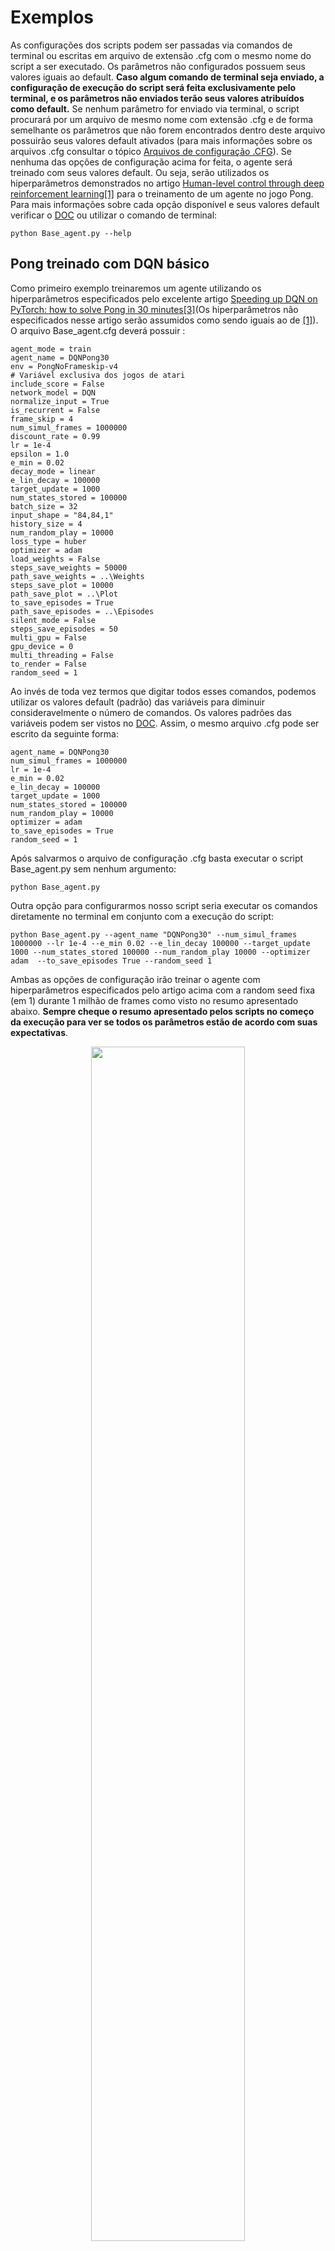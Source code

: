 # Exemplos
As configurações dos scripts podem ser passadas via comandos de terminal ou escritas em arquivo de extensão .cfg com o mesmo nome do script a ser executado. Os parâmetros não configurados possuem seus valores iguais ao default. **Caso algum comando de terminal seja enviado, a configuração de execução do script será feita exclusivamente pelo terminal, e os parâmetros não enviados terão seus valores atribuídos como default.**  Se nenhum parâmetro for enviado via terminal, o script procurará por um arquivo de mesmo nome com extensão .cfg e de forma semelhante os parâmetros que não forem encontrados dentro deste arquivo possuirão seus valores default ativados (para mais informações sobre os arquivos .cfg consultar o tópico [Arquivos de configuração .CFG](https://github.com/Leonardo-Viana/Reinforcement-Learning/blob/master/docs/ptbr/cfg_ptbr.md)). Se nenhuma das opções de configuração acima for feita, o agente será treinado com seus valores default. Ou seja, serão utilizados os hiperparâmetros demonstrados no artigo [Human-level control through deep reinforcement learning](https://www.nature.com/articles/nature14236)[[1]](#[1]) para o treinamento de um agente no jogo Pong. Para mais informações sobre cada opção disponível e seus valores default verificar o [DOC](/docs/ptbr/doc_ptbr.md) ou utilizar o comando de terminal:
````
python Base_agent.py --help
````
## Pong treinado com DQN básico
Como primeiro exemplo treinaremos um agente utilizando os hiperparâmetros especificados pelo excelente artigo [Speeding up DQN on PyTorch: how to solve Pong in 30 minutes](https://medium.com/mlreview/speeding-up-dqn-on-pytorch-solving-pong-in-30-minutes-81a1bd2dff55)[[3]](https://github.com/Leonardo-Viana/Reinforcement-Learning/blob/master/README.md#[3])(Os hiperparâmetros não especificados nesse artigo serão assumidos como sendo iguais ao de [[1]](https://github.com/Leonardo-Viana/Reinforcement-Learning/blob/master/README.md#[1])). O arquivo Base_agent.cfg deverá possuir :
```
agent_mode = train
agent_name = DQNPong30
env = PongNoFrameskip-v4
# Variável exclusiva dos jogos de atari
include_score = False
network_model = DQN
normalize_input = True
is_recurrent = False
frame_skip = 4
num_simul_frames = 1000000
discount_rate = 0.99
lr = 1e-4
epsilon = 1.0
e_min = 0.02
decay_mode = linear
e_lin_decay = 100000
target_update = 1000
num_states_stored = 100000
batch_size = 32
input_shape = "84,84,1"
history_size = 4
num_random_play = 10000
loss_type = huber
optimizer = adam
load_weights = False
steps_save_weights = 50000
path_save_weights = ..\Weights
steps_save_plot = 10000
path_save_plot = ..\Plot
to_save_episodes = True
path_save_episodes = ..\Episodes
silent_mode = False
steps_save_episodes = 50
multi_gpu = False
gpu_device = 0
multi_threading = False
to_render = False
random_seed = 1
```
Ao invés de toda vez termos que digitar todos esses comandos, podemos utilizar os valores default (padrão) das variáveis para diminuir consideravelmente o número de comandos. Os valores padrões das variáveis podem ser vistos no [DOC](/docs/ptbr/doc_ptbr.md). Assim, o mesmo arquivo .cfg pode ser escrito da seguinte forma:
```
agent_name = DQNPong30
num_simul_frames = 1000000
lr = 1e-4
e_min = 0.02
e_lin_decay = 100000
target_update = 1000
num_states_stored = 100000
num_random_play = 10000
optimizer = adam
to_save_episodes = True
random_seed = 1
```
Após salvarmos o arquivo de configuração .cfg basta executar o script Base_agent.py sem nenhum argumento:
````
python Base_agent.py
````
Outra opção para configurarmos nosso script seria executar os comandos diretamente no terminal em conjunto com a execução do script:
````
python Base_agent.py --agent_name "DQNPong30" --num_simul_frames 1000000 --lr 1e-4 --e_min 0.02 --e_lin_decay 100000 --target_update 1000 --num_states_stored 100000 --num_random_play 10000 --optimizer adam  --to_save_episodes True --random_seed 1
````
Ambas as opções de configuração irão treinar o agente com hiperparâmetros especificados pelo artigo acima com a random seed fixa (em 1) durante 1 milhão de frames como visto no resumo apresentado abaixo. **Sempre cheque o resumo apresentado pelos scripts no começo da execução para ver se todos os parâmetros estão de acordo com suas expectativas**.

<p align="center">
 <img src="https://raw.githubusercontent.com/Leonardo-Viana/Reinforcement-Learning/master/docs/images/summary-pong30.png" height="70%" width="70%">
</p>

## Treinamento de um agente dentro do VizDoom 
Esse repositório possui em suas dependências dois mapas para o jogo Doom, **labyrinth e labyrinth_test**, que possuem como objetivo ensinar o agente a navegação tridimensional (mais detalhes sobre esses mapas no tópico [Mapas de Doom](https://github.com/Leonardo-Viana/Reinforcement-Learning/blob/master/docs/ptbr/map_ptbr.md)). Para treinar o agente na fase labyrinth utilizando a arquitetura de rede neural DRQN (proposta inicialmente em [Deep recurrent q-learning for partially observable mdps](https://arxiv.org/abs/1507.06527)[[2]](https://github.com/Leonardo-Viana/Reinforcement-Learning/blob/master/README.md#[2])) podemos utilizar os seguintes comandos no arquivo .cfg:
````
env = Doom
config_file_path = ../DoomScenarios/labyrinth.cfg
agent_name = grayh4-LSTM
network_model = DRQN
is_recurrent = True
optimizer = adam
lr = 1e-4
num_random_play = 50000
num_states_stored = 250000
e_lin_decay = 250000
num_simul_frames = 5000000
steps_save_weights = 50000
to_save_episodes = True
steps_save_episodes = 100
multi_threading = True
````
Após salvarmos o arquivo de configuração .cfg basta executar o script Base_agent.py sem nenhum argumento:
````
python Base_agent.py
````
Outra opção para configurarmos nosso script seria executar os comandos diretamente no terminal em conjunto com a execução do script:
````
python Base_agent.py --env Doom --agent_name grayh4-LSTM --config_file_path ../DoomScenarios/labyrinth_test.cfg --network_model DRQN --is_recurrent True --optimizer adam --lr 1e-4 --num_random_play 50000 --num_states_stored 250000 --e_lin_decay 250000 --num_simul_frames 5000000 --steps_save_weights 50000 --to_save_episodes True --steps_save_episodes 100 --multi_threading True
````
O seguinte script irá treinar o agente nomeado de "grayh4-LSTM" na fase labyrinth com a arquitetura de rede neural DRQN (com camadas recorrentes do tipo LSTM) ao longo de 5 milhões de frames. Essa simulação toma vantagem do modo [multi-threading](https://github.com/Leonardo-Viana/Reinforcement-Learning#performance) para deixar a treinamento mais rápido. O resumo da simulação pode ser visto na imagem abaixo.
<p align="center">
 <img src="https://raw.githubusercontent.com/Leonardo-Viana/Reinforcement-Learning/master/docs/images/summary-doomDRQN.png" height="70%" width="70%">
</p>

## Testando um agente treinado
O script Base_agent.py possui dois modos de execução treinamento (**train**) ou teste (**test**). O modo de treinamento é o default no qual o agente é treinado utilizando a premissa do reinforcement learning. Já no modo teste, a maioria dos hiperparâmetros de aprendizado são ignorados, o objetivo deste modo é o teste de um agente treinado. Para o script executar corretamente é necessário especificar qual a arquitetura de rede neural usada no treinamento. A seguir, vemos um exemplo para o arquivo .cfg para o teste de um agente treinado com o DRQN (os pesos treinados desta simulação encontram-se neste repositório) com o jogo sendo renderizado:

````
agent_mode = test
env = Doom
config_file_path = ../DoomScenarios/labyrinth.cfg
network_model = DRQN
is_recurrent = True
input_shape = "84,84,1"
history_size = 4
load_weights = True
weights_load_path = ../Weights/Pretrained/Doom/Labyrinth/grayh4-LSTM-weights-Doom-labyrinth-5000000.h5
agent_name = doomh4-lstm-test
to_render = True
to_save_states = False
````
Após salvarmos o arquivo de configuração .cfg basta executar o script Base_agent.py sem nenhum argumento:
````
python Base_agent.py
````
Outra opção para configurarmos nosso script seria executar os comandos diretamente no terminal em conjunto com a execução do script:
````
python Base_agent.py --agent_mode test --env Doom --config_file_path ../DoomScenarios/labyrinth.cfg --network_model DRQN --is_recurrent True --input_shape "84,84,1" --history_size 4 --load_weights True --weights_load_path ../Weights/Pretrained/Doom/Labyrinth/grayh4-LSTM-weights-Doom-labyrinth-5000000.h5 --agent_name doomh4-lstm-test --to_render True --to_save_states False
````

O resumo da simulação pode ser visto na imagem abaixo.
<p align="center">
 <img src="https://raw.githubusercontent.com/Leonardo-Viana/Reinforcement-Learning/master/docs/images/summary-doomDRQN-test.png" height="70%" width="70%">
</p>

## Transfer Learning
Utilizando as opções de configuração possíveis para os scripts nesse repositório, podemos aplicar a técnica de transfer learning. Ou seja, podemos carregar um agente treinado em um ambiente e ver em quanto tempo o mesmo domina um novo ambiente. A seguir, temos um exemplo de um agente treinado na fase labyrinth, aprendendo a navegar em outra fase a labyrinth_test com configurações de aprendizado bem mais rígidas.

```
agent_mode = train
env = Doom
agent_name = grayh4-LSTM
network_model = DRQN
is_recurrent = True
load_weights = True
weights_load_path = ../Weights/Pretrained/Doom/Labyrinth/grayh4-LSTM-weights-Doom-labyrinth-5000000.h5
config_file_path = ../DoomScenarios/labyrinth_test.cfg
optimizer = adam
lr = 1e-4
num_random_play = 0
epsilon = 0.05
num_states_stored = 50000
num_simul_frames = 500000
steps_save_weights = 50000
history_size = 4
to_save_episodes = True
steps_save_episodes = 100
multi_threading = True
```
Após salvarmos o arquivo de configuração .cfg basta executar o script Base_agent.py sem nenhum argumento:
````
python Base_agent.py
````
Outra opção para configurarmos nosso script seria executar os comandos diretamente no terminal em conjunto com a execução do script:
````
python Base_agent.py --agent_mode train --env Doom --agent_name grayh4-LSTM --network_model DRQN --is_recurrent True --load_weights True --weights_load_path ../Weights/Pretrained/Doom/Labyrinth/grayh4-LSTM-weights-Doom-labyrinth-5000000.h5 --config_file_path ../DoomScenarios/labyrinth_test.cfg --optimizer adam --lr 1e-4 --num_random_play 0 --epsilon 0.05 --num_states_stored 50000 --num_simul_frames 500000 --steps_save_weights 50000 --history_size 4 --to_save_episodes True --steps_save_episodes 100 --multi_threading True 
````
O resumo da simulação pode ser visto na imagem abaixo.
<p align="center">
 <img src="https://raw.githubusercontent.com/Leonardo-Viana/Reinforcement-Learning/master/docs/images/summary-doomDRQN-transfer.png" height="90%" width="90%">
</p>


